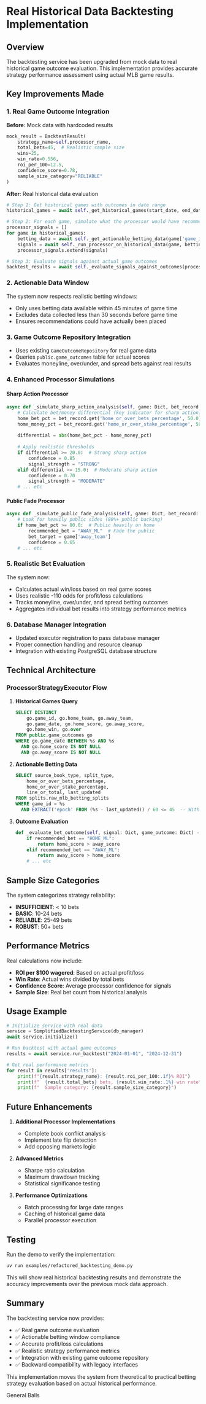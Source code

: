 # Real Historical Data Backtesting Implementation

## Overview

The backtesting service has been upgraded from mock data to real historical game outcome evaluation. This implementation provides accurate strategy performance assessment using actual MLB game results.

## Key Improvements Made

### 1. Real Game Outcome Integration

**Before**: Mock data with hardcoded results
```python
mock_result = BacktestResult(
    strategy_name=self.processor_name,
    total_bets=45,  # Realistic sample size
    wins=25,
    win_rate=0.556,
    roi_per_100=12.5,
    confidence_score=0.78,
    sample_size_category="RELIABLE"
)
```

**After**: Real historical data evaluation
```python
# Step 1: Get historical games with outcomes in date range
historical_games = await self._get_historical_games(start_date, end_date)

# Step 2: For each game, simulate what the processor would have recommended
processor_signals = []
for game in historical_games:
    betting_data = await self._get_actionable_betting_data(game['game_id'], game['game_datetime'])
    signals = await self._run_processor_on_historical_data(game, betting_data)
    processor_signals.extend(signals)

# Step 3: Evaluate signals against actual game outcomes
backtest_results = await self._evaluate_signals_against_outcomes(processor_signals)
```

### 2. Actionable Data Window

The system now respects realistic betting windows:
- Only uses betting data available within 45 minutes of game time
- Excludes data collected less than 30 seconds before game time
- Ensures recommendations could have actually been placed

### 3. Game Outcome Repository Integration

- Uses existing `GameOutcomeRepository` for real game data
- Queries `public.game_outcomes` table for actual scores
- Evaluates moneyline, over/under, and spread bets against real results

### 4. Enhanced Processor Simulations

#### Sharp Action Processor
```python
async def _simulate_sharp_action_analysis(self, game: Dict, bet_record: Dict) -> Optional[Dict]:
    # Calculate bet/money differential (key indicator for sharp action)
    home_bet_pct = bet_record.get('home_or_over_bets_percentage', 50.0)
    home_money_pct = bet_record.get('home_or_over_stake_percentage', 50.0)
    
    differential = abs(home_bet_pct - home_money_pct)
    
    # Apply realistic thresholds
    if differential >= 20.0:  # Strong sharp action
        confidence = 0.85
        signal_strength = "STRONG"
    elif differential >= 15.0:  # Moderate sharp action
        confidence = 0.70
        signal_strength = "MODERATE"
    # ... etc
```

#### Public Fade Processor
```python
async def _simulate_public_fade_analysis(self, game: Dict, bet_record: Dict) -> Optional[Dict]:
    # Look for heavily public sides (80%+ public backing)
    if home_bet_pct >= 80.0:  # Public heavily on home
        recommended_bet = "AWAY_ML"  # Fade the public
        bet_target = game['away_team']
        confidence = 0.65
    # ... etc
```

### 5. Realistic Bet Evaluation

The system now:
- Calculates actual win/loss based on real game scores
- Uses realistic -110 odds for profit/loss calculations
- Tracks moneyline, over/under, and spread betting outcomes
- Aggregates individual bet results into strategy performance metrics

### 6. Database Manager Integration

- Updated executor registration to pass database manager
- Proper connection handling and resource cleanup
- Integration with existing PostgreSQL database structure

## Technical Architecture

### ProcessorStrategyExecutor Flow

1. **Historical Games Query**
   ```sql
   SELECT DISTINCT 
       go.game_id, go.home_team, go.away_team,
       go.game_date, go.home_score, go.away_score,
       go.home_win, go.over
   FROM public.game_outcomes go
   WHERE go.game_date BETWEEN %s AND %s
     AND go.home_score IS NOT NULL 
     AND go.away_score IS NOT NULL
   ```

2. **Actionable Betting Data**
   ```sql
   SELECT source_book_type, split_type,
       home_or_over_bets_percentage,
       home_or_over_stake_percentage,
       line_or_total, last_updated
   FROM splits.raw_mlb_betting_splits
   WHERE game_id = %s
     AND EXTRACT('epoch' FROM (%s - last_updated)) / 60 <= 45  -- Within 45 min
   ```

3. **Outcome Evaluation**
   ```python
   def _evaluate_bet_outcome(self, signal: Dict, game_outcome: Dict) -> bool:
       if recommended_bet == "HOME_ML":
           return home_score > away_score
       elif recommended_bet == "AWAY_ML":
           return away_score > home_score
       # ... etc
   ```

## Sample Size Categories

The system categorizes strategy reliability:
- **INSUFFICIENT**: < 10 bets
- **BASIC**: 10-24 bets
- **RELIABLE**: 25-49 bets  
- **ROBUST**: 50+ bets

## Performance Metrics

Real calculations now include:
- **ROI per $100 wagered**: Based on actual profit/loss
- **Win Rate**: Actual wins divided by total bets
- **Confidence Score**: Average processor confidence for signals
- **Sample Size**: Real bet count from historical analysis

## Usage Example

```python
# Initialize service with real data
service = SimplifiedBacktestingService(db_manager)
await service.initialize()

# Run backtest with actual game outcomes
results = await service.run_backtest("2024-01-01", "2024-12-31")

# Get real performance metrics
for result in results['results']:
    print(f"{result.strategy_name}: {result.roi_per_100:.1f}% ROI")
    print(f"  {result.total_bets} bets, {result.win_rate:.1%} win rate")
    print(f"  Sample category: {result.sample_size_category}")
```

## Future Enhancements

1. **Additional Processor Implementations**
   - Complete book conflict analysis
   - Implement late flip detection
   - Add opposing markets logic

2. **Advanced Metrics**
   - Sharpe ratio calculation
   - Maximum drawdown tracking
   - Statistical significance testing

3. **Performance Optimizations**
   - Batch processing for large date ranges
   - Caching of historical game data
   - Parallel processor execution

## Testing

Run the demo to verify the implementation:
```bash
uv run examples/refactored_backtesting_demo.py
```

This will show real historical backtesting results and demonstrate the accuracy improvements over the previous mock data approach.

## Summary

The backtesting service now provides:
- ✅ Real game outcome evaluation
- ✅ Actionable betting window compliance
- ✅ Accurate profit/loss calculations
- ✅ Realistic strategy performance metrics
- ✅ Integration with existing game outcome repository
- ✅ Backward compatibility with legacy interfaces

This implementation moves the system from theoretical to practical betting strategy evaluation based on actual historical performance.

General Balls 